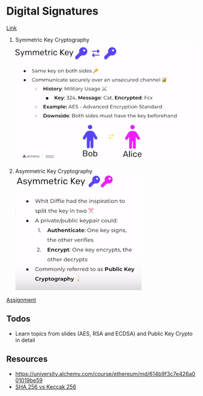 # Digital Signatures 
[Link](https://university.alchemy.com/course/ethereum/md/63122597968d750004f4f678)

1. Symmetric Key Cryptography <br>
    ![](assets/2023-05-21-19-24-22.png)

2. Asymmetric Key Cryptography <br>
![](assets/2023-05-21-19-27-23.png)

[Assignment](Exercises/2.PublicKeyCryptography)
## Todos 
* Learn topics from slides (AES, RSA and ECDSA) and Public Key Crypto in detail

## Resources 
* https://university.alchemy.com/course/ethereum/md/614b9f3c7e426a001019be59
* [SHA 256 vs Keccak 256](https://www.geeksforgeeks.org/difference-between-sha-256-and-keccak-256/)